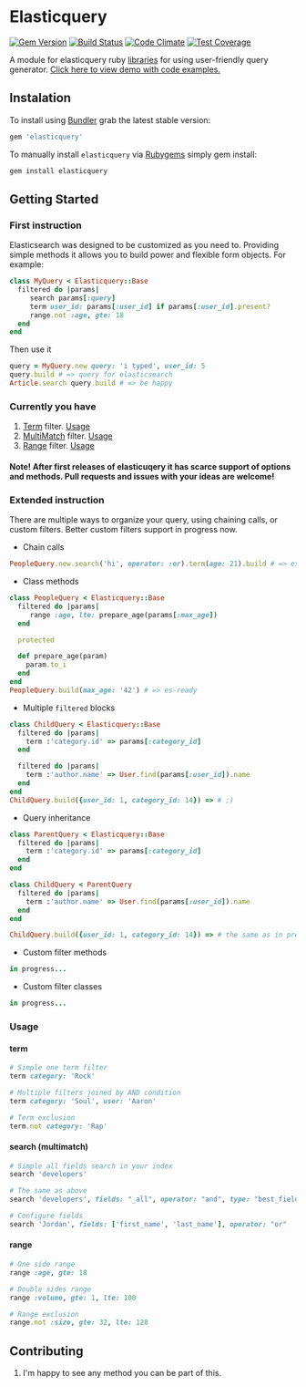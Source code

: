 # Elasticquery

[![Gem Version](https://badge.fury.io/rb/elasticquery.svg)](http://badge.fury.io/rb/elasticquery)
[![Build Status](https://travis-ci.org/caulfield/elasticquery.svg?branch=master)](https://travis-ci.org/caulfield/elasticquery)
[![Code Climate](https://codeclimate.com/github/caulfield/elasticquery/badges/gpa.svg)](https://codeclimate.com/github/caulfield/elasticquery)
[![Test Coverage](https://codeclimate.com/github/caulfield/elasticquery/badges/coverage.svg)](https://codeclimate.com/github/caulfield/elasticquery)

A module for elasticquery ruby [libraries][elasticsearch_rails] for using user-friendly query generator. [Click here to view demo with code examples.][demo]

## Instalation

To install using [Bundler][bundler] grab the latest stable version:

```ruby
gem 'elasticquery'
```
To manually install `elasticquery` via [Rubygems][rubygems] simply gem install:

```bash
gem install elasticquery
```

## Getting Started
### First instruction

Elasticsearch was designed to be customized as you need to. Providing simple methods it allows you to build power and flexible form objects. For example:

```ruby
class MyQuery < Elasticquery::Base
  filtered do |params|
     search params[:query]
     term user_id: params[:user_id] if params[:user_id].present?
     range.not :age, gte: 18
  end
end
```

Then use it

```ruby
query = MyQuery.new query: 'i typed', user_id: 5
query.build # => query for elasticsearch
Article.search query.build # => be happy 
```
### Currently you have

1. [Term][es_term] filter. [Usage][term_examples]
2. [MultiMatch][es_search] filter. [Usage][search_examples]
3. [Range][es_range] filter. [Usage][range_examples]  

#### Note! After first releases of elasticuqery it has scarce support of options and methods. Pull requests and issues with your ideas are welcome!

### Extended instruction
There are multiple ways to organize your query, using chaining calls, or custom filters. Better custom filters support in progress now.

- Chain calls
```ruby
PeopleQuery.new.search('hi', operator: :or).term(age: 21).build # => es-ready query
```
- Class methods
```ruby
class PeopleQuery < Elasticquery::Base
  filtered do |params|
     range :age, lte: prepare_age(params[:max_age])
  end

  protected

  def prepare_age(param)
    param.to_i
  end
end
PeopleQuery.build(max_age: '42') # => es-ready
```
- Multiple `filtered` blocks
```ruby
class ChildQuery < Elasticquery::Base
  filtered do |params|
    term :'category.id' => params[:category_id]
  end

  filtered do |params|
    term :'author.name' => User.find(params[:user_id]).name
  end
end
ChildQuery.build({user_id: 1, category_id: 14}) => # ;)

```
- Query inheritance
```ruby
class ParentQuery < Elasticquery::Base
  filtered do |params|
    term :'category.id' => params[:category_id]
  end
end

class ChildQuery < ParentQuery
  filtered do |params|
    term :'author.name' => User.find(params[:user_id]).name
  end
end

ChildQuery.build({user_id: 1, category_id: 14}) => # the same as in previous example
```
- Custom filter methods
```ruby
in progress...
```

- Custom filter classes
```ruby
in progress...
```

### Usage
#### term

```ruby
# Simple one term filter
term category: 'Rock'

# Multiple filters joined by AND condition
term category: 'Soul', user: 'Aaron'

# Term exclusion
term.not category: 'Rap'
```

#### search (multimatch)
```ruby
# Simple all fields search in your index
search 'developers'

# The same as above
search 'developers', fields: "_all", operator: "and", type: "best_fields"

# Configure fields
search 'Jordan', fields: ['first_name', 'last_name'], operator: "or"
```

#### range
```ruby
# One side range
range :age, gte: 18

# Double sides range
range :volume, gte: 1, lte: 100

# Range exclusion
range.not :size, gte: 32, lte: 128
```

## Contributing
1. I'm happy to see any method you can be part of this.


[elasticsearch_rails]: https://github.com/elasticsearch/elasticsearch-rails
[demo]: http://elasticquery-demo.herokuapp.com
[bundler]: http://bundler.io/
[rubygems]: https://rubygems.org/
[es_term]: http://www.elasticsearch.org/guide/en/elasticsearch/reference/current/query-dsl-term-filter.html
[es_search]: http://www.elasticsearch.org/guide/en/elasticsearch/reference/current/query-dsl-multi-match-query.html
[es_range]: http://www.elasticsearch.org/guide/en/elasticsearch/reference/current/query-dsl-range-query.html
[term_examples]: #
[search_examples]: #
[range_examples]: #
